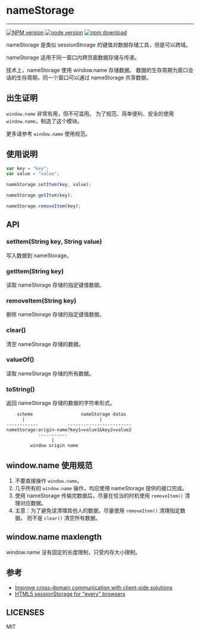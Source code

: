 # nameStorage

---

[![NPM version][npm-image]][npm-url]
[![node version][node-image]][node-url]
[![npm download][download-image]][download-url]

[npm-image]: https://img.shields.io/npm/v/awesome-namestorage.svg?style=flat-square
[npm-url]: https://npmjs.org/package/awesome-namestorage
[node-image]: https://img.shields.io/badge/node.js-%3E=_8-green.svg?style=flat-square
[node-url]: http://nodejs.org/download/
[download-image]: https://img.shields.io/npm/dm/awesome-namestorage.svg?style=flat-square
[download-url]: https://npmjs.org/package/awesome-namestorage

nameStorage 是类似 sessionStroage 的键值对数据存储工具，但是可以跨域。

nameStorage 适用于同一窗口内跨页面数据存储与传递。

技术上，nameStorage 使用 window.name 存储数据。
数据的生存周期为窗口会话的生存周期，同一个窗口可以通过 nameStorage 共享数据。

## 出生证明

`window.name` 非常有用，但不可滥用。
为了规范、简单便利、安全的使用 `window.name`，制造了这个模块。

更多请参考 `window.name` 使用规范。

## 使用说明

```js
var key = "key";
var value = "value";

nameStorage.setItem(key, value);

nameStorage.getItem(key);

nameStorage.removeItem(key);
```


## API

### setItem(String key, String value)

写入数据到 nameStorage。

### getItem(String key)

读取 nameStorage 存储的指定键值数据。

### removeItem(String key)

删除 nameStorage 存储的指定键值数据。

### clear()

清空 nameStorage 存储的数据。

### valueOf()

读取 nameStorage 存储的所有数据。

### toString()

返回 nameStorage 存储的数据的字符串形式。

```
    scheme                  nameStorage datas
      |                            |
------------           ------------------------
nameStorage:origin-name?key1=value1&key2=value2
            -----------
                 |
         window origin name
```

## window.name 使用规范

1. 不要直接操作 `window.name`。
1. 几乎所有的 `window.name` 操作，均应使用 nameStorage 提供的接口完成。
1. 使用 nameStorage 传输完数据后，尽量在恰当的时机使用 `removeItem()` 清理对应数据。
1. 主意：为了避免误清理其他人的数据，尽量使用 `removeItem()` 清理指定数据，
    而不是 `clear()` 清空所有数据。

## window.name maxlength

window.name 没有固定的长度限制，只受内存大小限制。

## 参考

* [Improve cross-domain communication with client-side solutions](http://www.ibm.com/developerworks/library/wa-crossdomaincomm/)
* [HTML5 sessionStorage for "every" browsers](https://code.google.com/p/sessionstorage/)

## LICENSES

MIT
